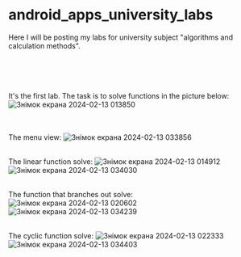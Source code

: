 # android_apps_university_labs

Here I will be posting my labs for university subject "algorithms and calculation methods".<br><br><br><br><br>


It's the first lab. The task is to solve functions in the picture below:
![Знімок екрана 2024-02-13 013850](https://github.com/romchhh/android_apps_university_labs/assets/123520267/a2315198-e9bd-45ba-ac06-75b067f79c60) <br><br><br>



The menu view:
![Знімок екрана 2024-02-13 033856](https://github.com/romchhh/android_apps_university_labs/assets/123520267/62a14269-f79a-4574-baac-504f6d44e2bf) <br><br>






The linear function solve:
![Знімок екрана 2024-02-13 014912](https://github.com/romchhh/android_apps_university_labs/assets/123520267/268f079b-69a6-4f3d-ad13-35e1f4613e3c)
![Знімок екрана 2024-02-13 034030](https://github.com/romchhh/android_apps_university_labs/assets/123520267/dec45ba7-afa3-476f-ab36-8cb755daf8a5)<br><br>

The function that branches out solve:
![Знімок екрана 2024-02-13 020602](https://github.com/romchhh/android_apps_university_labs/assets/123520267/0b5a5a6a-0707-4d2c-b42b-9f5157a095af)
![Знімок екрана 2024-02-13 034239](https://github.com/romchhh/android_apps_university_labs/assets/123520267/dfe628ed-2682-4b09-989f-4a8ca03f930c) <br><br>

The cyclic function solve:
![Знімок екрана 2024-02-13 022333](https://github.com/romchhh/android_apps_university_labs/assets/123520267/0ee3e3c7-267f-42de-9db7-ecd8671f7982)
![Знімок екрана 2024-02-13 034403](https://github.com/romchhh/android_apps_university_labs/assets/123520267/8c03f516-cd44-4b4e-93bb-e438b27eca5c)





